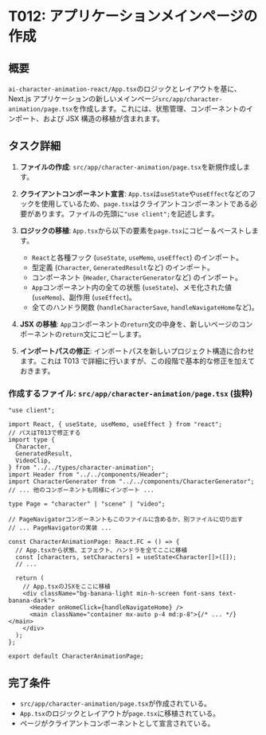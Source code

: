 # T012: アプリケーションメインページの作成

## 概要

`ai-character-animation-react/App.tsx`のロジックとレイアウトを基に、Next.js アプリケーションの新しいメインページ`src/app/character-animation/page.tsx`を作成します。これには、状態管理、コンポーネントのインポート、および JSX 構造の移植が含まれます。

## タスク詳細

1.  **ファイルの作成**: `src/app/character-animation/page.tsx`を新規作成します。

2.  **クライアントコンポーネント宣言**: `App.tsx`は`useState`や`useEffect`などのフックを使用しているため、`page.tsx`はクライアントコンポーネントである必要があります。ファイルの先頭に`"use client";`を記述します。

3.  **ロジックの移植**: `App.tsx`から以下の要素を`page.tsx`にコピー＆ペーストします。

    - `React`と各種フック (`useState`, `useMemo`, `useEffect`) のインポート。
    - 型定義 (`Character`, `GeneratedResult`など) のインポート。
    - コンポーネント (`Header`, `CharacterGenerator`など) のインポート。
    - `App`コンポーネント内の全ての状態 (`useState`)、メモ化された値 (`useMemo`)、副作用 (`useEffect`)。
    - 全てのハンドラ関数 (`handleCharacterSave`, `handleNavigateHome`など)。

4.  **JSX の移植**: `App`コンポーネントの`return`文の中身を、新しいページのコンポーネントの`return`文にコピーします。

5.  **インポートパスの修正**: インポートパスを新しいプロジェクト構造に合わせます。これは T013 で詳細に行いますが、この段階で基本的な修正を加えておきます。

### 作成するファイル: `src/app/character-animation/page.tsx` (抜粋)

```tsx
"use client";

import React, { useState, useMemo, useEffect } from "react";
// パスはT013で修正する
import type {
  Character,
  GeneratedResult,
  VideoClip,
} from "../../types/character-animation";
import Header from "../../components/Header";
import CharacterGenerator from "../../components/CharacterGenerator";
// ... 他のコンポーネントも同様にインポート ...

type Page = "character" | "scene" | "video";

// PageNavigatorコンポーネントもこのファイルに含めるか、別ファイルに切り出す
// ... PageNavigatorの実装 ...

const CharacterAnimationPage: React.FC = () => {
  // App.tsxから状態、エフェクト、ハンドラを全てここに移植
  const [characters, setCharacters] = useState<Character[]>([]);
  // ...

  return (
    // App.tsxのJSXをここに移植
    <div className="bg-banana-light min-h-screen font-sans text-banana-dark">
      <Header onHomeClick={handleNavigateHome} />
      <main className="container mx-auto p-4 md:p-8">{/* ... */}</main>
    </div>
  );
};

export default CharacterAnimationPage;
```

## 完了条件

- `src/app/character-animation/page.tsx`が作成されている。
- `App.tsx`のロジックとレイアウトが`page.tsx`に移植されている。
- ページがクライアントコンポーネントとして宣言されている。
